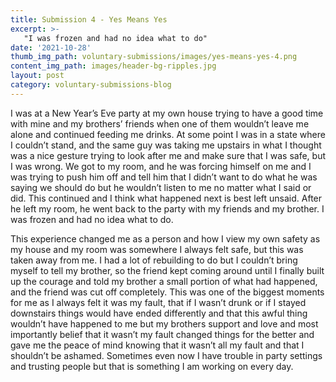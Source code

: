```yaml
---
title: Submission 4 - Yes Means Yes
excerpt: >-
   "I was frozen and had no idea what to do" 
date: '2021-10-28'
thumb_img_path: voluntary-submissions/images/yes-means-yes-4.png
content_img_path: images/header-bg-ripples.jpg
layout: post
category: voluntary-submissions-blog
---
```


I was at a New Year’s Eve party at my own house trying to have a good time with mine and my brothers’ friends when one of them wouldn’t leave me alone and continued
feeding me drinks. At some point I was in a state where I couldn’t stand, and the same guy was taking me upstairs in what I thought was a nice gesture trying to 
look after me and make sure that I was safe, but I was wrong. We got to my room, and he was forcing himself on me and I was trying to push him off and tell him that
I didn’t want to do what he was saying we should do but he wouldn’t listen to me no matter what I said or did. This continued and I think what happened next is best
left unsaid. After he left my room, he went back to the party with my friends and my brother. I was frozen and had no idea what to do. 

This experience changed me as a person and how I view my own safety as my house and my room was somewhere I always felt safe, but this was taken away from me. I had
a lot of rebuilding to do but I couldn’t bring myself to tell my brother, so the friend kept coming around until I finally built up the courage and told my brother 
a small portion of what had happened, and the friend was cut off completely. This was one of the biggest moments for me as I always felt it was my fault, that if I
wasn’t drunk or if I stayed downstairs things would have ended differently and that this awful thing wouldn’t have happened to me but my brothers support and love
and most importantly belief that it wasn’t my fault changed things for the better and gave me the peace of mind knowing that it wasn’t all my fault and that I 
shouldn’t be ashamed. Sometimes even now I have trouble in party settings and trusting people but that is something I am working on every day. 
